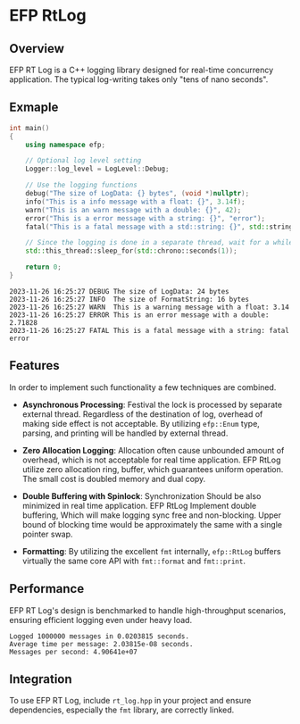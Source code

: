 # EFP RtLog 

## Overview

EFP RT Log is a C++ logging library designed for real-time concurrency application. The typical log-writing takes only "tens of nano seconds". 

## Exmaple

```c++
int main()
{
    using namespace efp;

    // Optional log level setting
    Logger::log_level = LogLevel::Debug;

    // Use the logging functions
    debug("The size of LogData: {} bytes", (void *)nullptr);
    info("This is a info message with a float: {}", 3.14f);
    warn("This is an warn message with a double: {}", 42);
    error("This is a error message with a string: {}", "error");
    fatal("This is a fatal message with a std::string: {}", std::string("fatal error"));

    // Since the logging is done in a separate thread, wait for a while to see the logs
    std::this_thread::sleep_for(std::chrono::seconds(1));

    return 0;
}
```

```log
2023-11-26 16:25:27 DEBUG The size of LogData: 24 bytes
2023-11-26 16:25:27 INFO  The size of FormatString: 16 bytes
2023-11-26 16:25:27 WARN  This is a warning message with a float: 3.14
2023-11-26 16:25:27 ERROR This is an error message with a double: 2.71828
2023-11-26 16:25:27 FATAL This is a fatal message with a string: fatal error
```

## Features

In order to implement such functionality a few techniques are combined.

- **Asynchronous Processing**: Festival the lock is processed by separate external thread. Regardless of the destination of log, overhead of making side effect is not acceptable. By utilizing `efp::Enum` type, parsing, and printing will be handled by external thread.

- **Zero Allocation Logging**: Allocation often cause unbounded amount of overhead, which is not acceptable for real time application. EFP RtLog utilize zero allocation ring, buffer, which guarantees uniform operation. The small cost is doubled memory and dual copy.

- **Double Buffering with Spinlock**: Synchronization Should be also minimized in real time application. EFP RtLog Implement double buffering, Which will make logging sync free and non-blocking. Upper bound of blocking time would be approximately the same with a single pointer swap.

- **Formatting**: By utilizing the excellent `fmt` internally, `efp::RtLog`  buffers virtually the same core API with `fmt::format` and `fmt::print`.


## Performance

EFP RT Log's design is benchmarked to handle high-throughput scenarios, ensuring efficient logging even under heavy load.

```plaintext
Logged 1000000 messages in 0.0203815 seconds.
Average time per message: 2.03815e-08 seconds.
Messages per second: 4.90641e+07
```

## Integration

To use EFP RT Log, include `rt_log.hpp` in your project and ensure dependencies, especially the `fmt` library, are correctly linked.

